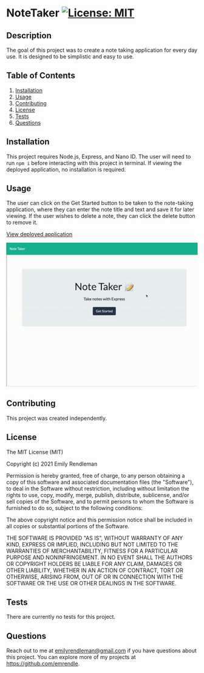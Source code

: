 # NoteTaker [![License: MIT](https://img.shields.io/badge/License-MIT-yellow.svg)](https://opensource.org/licenses/MIT)

## Description
The goal of this project was to create a note taking application for every day use. It is designed to be simplistic and easy to use. 

## Table of Contents
1. [Installation](#Installation)
2. [Usage](#Usage)
3. [Contributing](#Contributing)
4. [License](#License)
5. [Tests](#Tests)
6. [Questions](#Questions)

## Installation
This project requires Node.js, Express, and Nano ID. The user will need to run ```npm i``` before interacting with this project in terminal. If viewing the deployed application, no installation is required. 

## Usage
The user can click on the Get Started button to be taken to the note-taking application, where they can enter the note title and text and save it for later viewing. If the user wishes to delete a note, they can click the delete button to remove it. 

[View deployed application](https://ejrnotetaker.herokuapp.com/)

![A demonstration of the deployed Note Taker application](assets/NoteTakerdemo.gif)

## Contributing
This project was created independently.

## License
The MIT License (MIT)

Copyright (c) 2021 Emily Rendleman

Permission is hereby granted, free of charge, to any person obtaining a copy of this software and associated documentation files (the "Software"), to deal in the Software without restriction, including without limitation the rights to use, copy, modify, merge, publish, distribute, sublicense, and/or sell copies of the Software, and to permit persons to whom the Software is furnished to do so, subject to the following conditions:

The above copyright notice and this permission notice shall be included in all copies or substantial portions of the Software.

THE SOFTWARE IS PROVIDED "AS IS", WITHOUT WARRANTY OF ANY KIND, EXPRESS OR IMPLIED, INCLUDING BUT NOT LIMITED TO THE WARRANTIES OF MERCHANTABILITY, FITNESS FOR A PARTICULAR PURPOSE AND NONINFRINGEMENT. IN NO EVENT SHALL THE AUTHORS OR COPYRIGHT HOLDERS BE LIABLE FOR ANY CLAIM, DAMAGES OR OTHER LIABILITY, WHETHER IN AN ACTION OF CONTRACT, TORT OR OTHERWISE, ARISING FROM, OUT OF OR IN CONNECTION WITH THE SOFTWARE OR THE USE OR OTHER DEALINGS IN THE SOFTWARE.

## Tests
There are currently no tests for this project.

## Questions
Reach out to me at emilyrendleman@gmail.com if you have questions about this project. 
You can explore more of my projects at https://github.com/emrendle.
